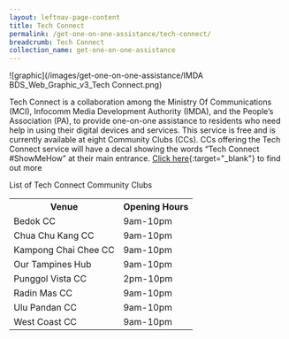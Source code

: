 ```yaml
---
layout: leftnav-page-content
title: Tech Connect
permalink: /get-one-on-one-assistance/tech-connect/
breadcrumb: Tech Connect
collection_name: get-one-on-one-assistance
---
```


![graphic](/images/get-one-on-one-assistance/IMDA BDS_Web_Graphic_v3_Tech Connect.png)

Tech Connect is a collaboration among the Ministry Of Communications (MCI), Infocomm Media Development Authority (IMDA), and the People’s Association (PA), to provide one-on-one assistance to residents who need help in using their digital devices and services. This service is free and is currently available at eight Community Clubs (CCs). CCs offering the Tech Connect service will have a decal showing the words “Tech Connect #ShowMeHow” at their main entrance. [Click here](https://www.pa.gov.sg/engage/connect-with-government/tech-connect-brochures){:target="_blank"} to find out more

List of Tech Connect Community Clubs<br>

<table>
  <th><b>Venue</b></th>
  <th><b>Opening Hours</b></th>
<tr>
  <td>Bedok CC</td>
  <td>9am-10pm</td>
</tr>
<tr>
  <td>Chua Chu Kang CC</td>
  <td>9am-10pm</td>
</tr>
<tr>
  <td>Kampong Chai Chee CC</td>
  <td>9am-10pm</td>
</tr>
<tr>
  <td>Our Tampines Hub</td>
  <td>9am-10pm</td>
</tr>
<tr>
  <td>Punggol Vista CC</td>
  <td>2pm-10pm</td>
</tr>
<tr>
  <td>Radin Mas CC</td>
  <td>9am-10pm</td>
</tr>
<tr>
  <td>Ulu Pandan CC</td>
  <td>9am-10pm</td>
</tr>
<tr>
  <td>West Coast CC</td>
  <td>9am-10pm</td>
</tr>

</table>
